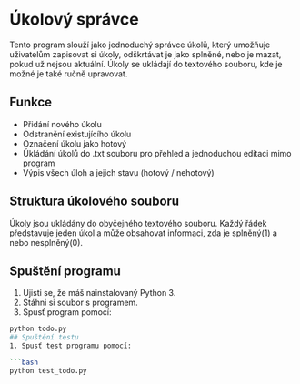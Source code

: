 # Úkolový správce
Tento program slouží jako jednoduchý správce úkolů, který umožňuje uživatelům zapisovat si úkoly, odškrtávat je jako splněné, nebo je mazat, pokud už nejsou aktuální. Úkoly se ukládají do textového souboru, kde je možné je také ručně upravovat.
## Funkce
- Přidání nového úkolu
- Odstranění existujícího úkolu
- Označení úkolu jako hotový
- Úkládání úkolů do .txt souboru pro přehled a jednoduchou editaci mimo program
- Výpis všech úloh a jejich stavu (hotový / nehotový)
## Struktura úkolového souboru
Úkoly jsou ukládány do obyčejného textového souboru. Každý řádek představuje jeden úkol a může obsahovat informaci, zda je splněný(1) a nebo nesplněný(0).
## Spuštění programu
1. Ujisti se, že máš nainstalovaný Python 3.
2. Stáhni si soubor s programem.
3. Spusť program pomocí:

```bash
python todo.py
## Spuštění testu
1. Spusť test programu pomocí:

```bash
python test_todo.py
